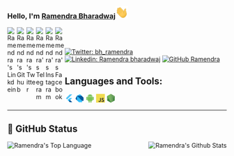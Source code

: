 
### Hello, I'm <a href="https://bh-ramendra.github.io/" target="_blank">Ramendra Bharadwaj</a><img src="https://raw.githubusercontent.com/ABSphreak/ABSphreak/master/gifs/Hi.gif" width="30px">

<a href="https://www.linkedin.com/in/ramendra-bharadwaj-aa157012b">
  <img align="left" alt="Ramendra 's Linkdein" width="22px" src="https://cdn.jsdelivr.net/npm/simple-icons@v3/icons/linkedin.svg" />
</a>
<a href="https://github.com/bh-ramendra">
  <img align="left" alt="Ramendra 's Github" width="22px" src="https://cdn.jsdelivr.net/npm/simple-icons@v3/icons/github.svg" />
</a>
<a href="https://twitter.com/bh_ramendra">
  <img align="left" alt="Ramendra 's Twitter" width="22px" src="https://cdn.jsdelivr.net/npm/simple-icons@v3/icons/twitter.svg" />
</a>
<a href="https://t.me/bh_ramendra">
  <img align="left" alt="Ramendra's Telegram" width="22px" src="https://cdn.jsdelivr.net/npm/simple-icons@v3/icons/telegram.svg" />
</a>
<a href="https://instagram.com/bh_ramendra/">
  <img align="left" alt="Ramendra's Instagram" width="22px" src="https://cdn.jsdelivr.net/npm/simple-icons@v3/icons/instagram.svg" />
</a>
<a href="https://www.facebook.com/ramendra.kumar.7771/">
  <img align="left" alt="Ramendra's Facebook" width="22px" src="https://cdn.jsdelivr.net/npm/simple-icons@v3/icons/facebook.svg" />
</a>
<br/>
<br/>

[![Twitter: bh_ramendra](https://img.shields.io/twitter/follow/bh_ramendra?style=social)](https://twitter.com/bh_ramendra)
[![Linkedin: Ramendra bharadwaj](https://img.shields.io/badge/-Ramendra-blue?style=flat-square&logo=Linkedin&logoColor=white&link=https://www.linkedin.com/in/ramendra-bharadwaj-aa157012b/)](https://www.linkedin.com/in/ramendra-bharadwaj-aa157012b/)
[![GitHub Ramendra](https://img.shields.io/github/followers/bh-ramendra?label=Ramendra&style=social)](https://github.com/bh-ramendra)


## Languages and Tools:

<code><img height="20" src="https://raw.githubusercontent.com/github/explore/80688e429a7d4ef2fca1e82350fe8e3517d3494d/topics/flutter/flutter.png"></code>
<code><img height="20" src="https://raw.githubusercontent.com/github/explore/80688e429a7d4ef2fca1e82350fe8e3517d3494d/topics/dart/dart.png"></code>
<code><img height="20" src="https://raw.githubusercontent.com/github/explore/80688e429a7d4ef2fca1e82350fe8e3517d3494d/topics/android/android.png"></code>
<code><img height="20" src="https://raw.githubusercontent.com/github/explore/80688e429a7d4ef2fca1e82350fe8e3517d3494d/topics/javascript/javascript.png"></code>
<code><img height="20" src="https://raw.githubusercontent.com/github/explore/80688e429a7d4ef2fca1e82350fe8e3517d3494d/topics/nodejs/nodejs.png"></code>  

---
## 📝 GitHub Status

<div>
 <img align="right" alt="Ramendra's Github Stats" src="https://github-readme-stats.vercel.app/api?username=bh-ramendra&&show_icons=true&theme=radical" />
<img alt="Ramendra's Top Language" src="https://github-readme-stats.vercel.app/api/top-langs?username=bh-ramendra&show_icons=true&title_color=fff&icon_color=79ff97&text_color=9f9f9f&bg_color=151515" />
</div>



